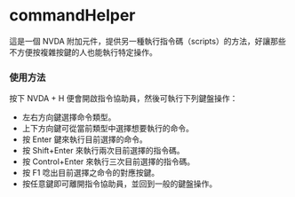 # commandHelper

這是一個 NVDA 附加元件，提供另一種執行指令碼（scripts）的方法，好讓那些不方便按複雜按鍵的人也能執行特定操作。

### 使用方法

按下 NVDA + H 便會開啟指令協助員，然後可執行下列鍵盤操作：

* 左右方向鍵選擇命令類型。
* 上下方向鍵可從當前類型中選擇想要執行的命令。
* 按 Enter 鍵來執行目前選擇的命令。
* 按 Shift+Enter 來執行兩次目前選擇的指令碼。
* 按 Control+Enter 來執行三次目前選擇的指令碼。 
* 按 F1 唸出目前選擇之命令的對應按鍵。
* 按任意鍵即可離開指令協助員，並回到一般的鍵盤操作。